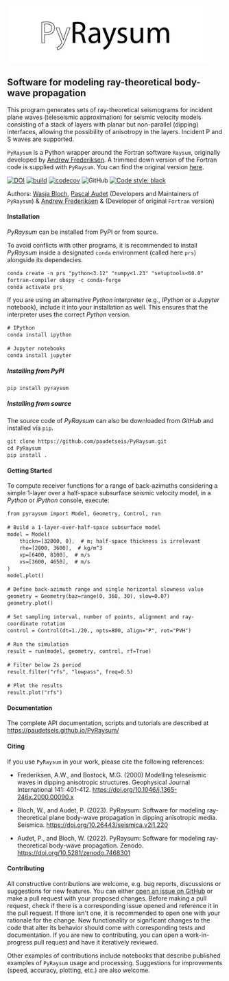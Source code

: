 ![](./pyraysum/examples/picture/PyRaysum_logo.png)
## Software for modeling ray-theoretical body-wave propagation

This program generates sets of ray-theoretical seismograms for incident plane waves 
(teleseismic approximation) for seismic velocity models consisting of a stack of layers 
with planar but non-parallel (dipping) interfaces, allowing the possibility of anisotropy 
in the layers. Incident P and S waves are supported.

`PyRaysum` is a Python wrapper around the Fortran software `Raysum`, originally developed by 
[Andrew Frederiksen](https://umanitoba.ca/faculties/environment/departments/geo_sciences/research_facilities/AndrewFrederiksen.html). 
A trimmed down version of the Fortran code is supplied with `PyRaysum`. You can find the 
original version [here](https://home.cc.umanitoba.ca/~frederik/Software/).

[![DOI](https://zenodo.org/badge/DOI/10.5281/zenodo.7468301.svg)](https://doi.org/10.5281/zenodo.7468301)
[![build](https://github.com/paudetseis/PyRaysum/workflows/Build/badge.svg)](https://github.com/paudetseis/PyRaysum/actions)
[![codecov](https://codecov.io/gh/paudetseis/PyRaysum/branch/main/graph/badge.svg?token=59F1SWLM9Q)](https://codecov.io/gh/paudetseis/PyRaysum)
![GitHub](https://img.shields.io/github/license/paudetseis/pyraysum)
[![Code style: black](https://img.shields.io/badge/code%20style-black-000000.svg)](https://github.com/psf/black)

Authors: [Wasja Bloch](https://www.eoas.ubc.ca/people/wasjabloch), [Pascal Audet](https://www.uogeophysics.com/authors/admin/) (Developers and Maintainers of `PyRaysum`) & [Andrew Frederiksen](https://umanitoba.ca/faculties/environment/departments/geo_sciences/research_facilities/AndrewFrederiksen.html) & (Developer of original `Fortran` version)


#### Installation

*PyRaysum* can be installed from PyPI or from source.

To avoid conflicts with other programs, it is recommended to install *PyRaysum* inside a designated `conda` environment (called here `prs`) alongside its dependecies.
```
conda create -n prs "python<3.12" "numpy<1.23" "setuptools<60.0" fortran-compiler obspy -c conda-forge
conda activate prs
```
If you are using an alternative *Python* interpreter (e.g., *IPython* or a *Jupyter*
notebook), include it into your installation as well. This ensures that the interpreter
uses the correct *Python* version.
```
# IPython
conda install ipython

# Jupyter notebooks
conda install jupyter
```

##### Installing from PyPI

```
pip install pyraysum
```

##### Installing from source

The source code of *PyRaysum* can also be downloaded from *GitHub* and installed via `pip`.

```
git clone https://github.com/paudetseis/PyRaysum.git
cd PyRaysum
pip install .
```

#### Getting Started

To compute receiver functions for a range of back-azimuths considering a simple 1-layer 
over a half-space subsurface seismic velocity model, in a *Python* or *iPython* console, execute:
```
from pyraysum import Model, Geometry, Control, run

# Build a 1-layer-over-half-space subsurface model
model = Model(
    thickn=[32000, 0],  # m; half-space thickness is irrelevant
    rho=[2800, 3600],  # kg/m^3
    vp=[6400, 8100],  # m/s
    vs=[3600, 4650],  # m/s
)
model.plot()

# Define back-azimuth range and single horizontal slowness value
geometry = Geometry(baz=range(0, 360, 30), slow=0.07)
geometry.plot()

# Set sampling interval, number of points, alignment and ray-coordinate rotation
control = Control(dt=1./20., npts=800, align="P", rot="PVH")

# Run the simulation
result = run(model, geometry, control, rf=True)

# Filter below 2s period
result.filter("rfs", "lowpass", freq=0.5)

# Plot the results
result.plot("rfs")
```

#### Documentation
The complete API documentation, scripts and tutorials are described at https://paudetseis.github.io/PyRaysum/

#### Citing

If you use `PyRaysum` in your work, please cite the following references:

- Frederiksen, A.W., and Bostock, M.G. (2000) Modelling teleseismic waves in dipping anisotropic structures. Geophysical Journal International 141: 401-412. https://doi.org/10.1046/j.1365-246x.2000.00090.x

- Bloch, W., and Audet, P. (2023). PyRaysum: Software for modeling ray-theoretical plane body-wave propagation in dipping anisotropic media. Seismica. https://doi.org/10.26443/seismica.v2i1.220

- Audet, P., and Bloch, W. (2022). PyRaysum: Software for modeling ray-theoretical body-wave propagation. Zenodo. https://doi.org/10.5281/zenodo.7468301

#### Contributing

All constructive contributions are welcome, e.g. bug reports, discussions or suggestions for new features. You can either [open an issue on GitHub](https://github.com/paudetseis/PyRaysum/issues) or make a pull request with your proposed changes. Before making a pull request, check if there is a corresponding issue opened and reference it in the pull request. If there isn't one, it is recommended to open one with your rationale for the change. New functionality or significant changes to the code that alter its behavior should come with corresponding tests and documentation. If you are new to contributing, you can open a work-in-progress pull request and have it iteratively reviewed. 

Other examples of contributions include notebooks that describe published examples of `PyRaysum` usage and processing. Suggestions for improvements (speed, accuracy, plotting, etc.) are also welcome.

